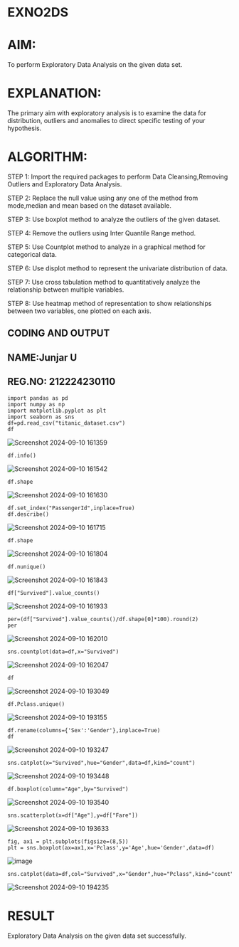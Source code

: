 # EXNO2DS
# AIM:
To perform Exploratory Data Analysis on the given data set.
      
# EXPLANATION:
The primary aim with exploratory analysis is to examine the data for distribution, outliers and anomalies to direct specific testing of your hypothesis.
  
# ALGORITHM:
STEP 1: Import the required packages to perform Data Cleansing,Removing Outliers and Exploratory Data Analysis.

STEP 2: Replace the null value using any one of the method from mode,median and mean based on the dataset available.

STEP 3: Use boxplot method to analyze the outliers of the given dataset.

STEP 4: Remove the outliers using Inter Quantile Range method.

STEP 5: Use Countplot method to analyze in a graphical method for categorical data.

STEP 6: Use displot method to represent the univariate distribution of data.

STEP 7: Use cross tabulation method to quantitatively analyze the relationship between multiple variables.

STEP 8: Use heatmap method of representation to show relationships between two variables, one plotted on each axis.

## CODING AND OUTPUT

## NAME:Junjar U
## REG.NO: 212224230110
```
import pandas as pd
import numpy as np
import matplotlib.pyplot as plt
import seaborn as sns 
df=pd.read_csv("titanic_dataset.csv")
df
```
![Screenshot 2024-09-10 161359](https://github.com/user-attachments/assets/a19ac75f-2598-4a78-8028-f51d3d167448)
```
df.info()
```
![Screenshot 2024-09-10 161542](https://github.com/user-attachments/assets/a4cff9be-b822-44d9-b860-b93958c6f46d)
```
df.shape
```
![Screenshot 2024-09-10 161630](https://github.com/user-attachments/assets/1d5d6409-28ad-4170-8c4e-9ca136fbf975)
```
df.set_index("PassengerId",inplace=True)
df.describe()
```
![Screenshot 2024-09-10 161715](https://github.com/user-attachments/assets/7517f446-2232-4354-bacf-3588627c9681)
```
df.shape
```
![Screenshot 2024-09-10 161804](https://github.com/user-attachments/assets/099f3b28-ff0e-4562-bfa6-29ee683d390a)

```
df.nunique()
```
![Screenshot 2024-09-10 161843](https://github.com/user-attachments/assets/9161a28b-ab1e-44fe-8e83-7d86420102ae)
```
df["Survived"].value_counts()
```
![Screenshot 2024-09-10 161933](https://github.com/user-attachments/assets/079c8360-d6f2-4aae-8b90-fd4f5117d925)
```
per=(df["Survived"].value_counts()/df.shape[0]*100).round(2)
per
```
![Screenshot 2024-09-10 162010](https://github.com/user-attachments/assets/4465d3e3-aa63-4aec-9811-5cdae6578329)
```
sns.countplot(data=df,x="Survived")
```
![Screenshot 2024-09-10 162047](https://github.com/user-attachments/assets/c0cf2836-37f2-4375-8c23-4683bb745434)
```
df
```
![Screenshot 2024-09-10 193049](https://github.com/user-attachments/assets/21973863-d4ef-4d5f-8b3e-b9a8bf6d6ac2)
```
df.Pclass.unique()
```
![Screenshot 2024-09-10 193155](https://github.com/user-attachments/assets/f885d8c6-8853-4b1a-8e78-7f6067cb479c)
```
df.rename(columns={'Sex':'Gender'},inplace=True)
df
```
![Screenshot 2024-09-10 193247](https://github.com/user-attachments/assets/3d3614e7-1832-4802-8fca-d70a86df9369)

```
sns.catplot(x="Survived",hue="Gender",data=df,kind="count")
```
![Screenshot 2024-09-10 193448](https://github.com/user-attachments/assets/3abf2cac-ad2d-416d-8fa4-b6323a2b08fd)
```
df.boxplot(column="Age",by="Survived")
```
![Screenshot 2024-09-10 193540](https://github.com/user-attachments/assets/42095543-8ea8-44cd-bb87-00896d5d65ae)
```
sns.scatterplot(x=df["Age"],y=df["Fare"])
```
![Screenshot 2024-09-10 193633](https://github.com/user-attachments/assets/be003743-cb0f-40df-b419-167c37da8b0e)


```
fig, ax1 = plt.subplots(figsize=(8,5))
plt = sns.boxplot(ax=ax1,x='Pclass',y='Age',hue='Gender',data=df)
```
![image](https://github.com/user-attachments/assets/e8ae7471-ddf7-43f6-a837-e2fe2a51f3f0)
```
sns.catplot(data=df,col="Survived",x="Gender",hue="Pclass",kind="count")

```
![Screenshot 2024-09-10 194235](https://github.com/user-attachments/assets/3342116c-1702-434a-aadd-994dfc55974b)


# RESULT

Exploratory Data Analysis on the given data set successfully.
